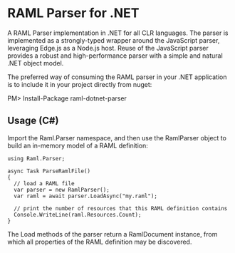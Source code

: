 # RAML Parser for .NET 

A RAML Parser implementation in .NET for all CLR languages. The parser is implemented as a strongly-typed wrapper around the JavaScript parser, leveraging Edge.js as a Node.js host. Reuse of the JavaScript parser provides a robust and high-performance parser with a simple and natural .NET object model.

The preferred way of consuming the RAML parser in your .NET application is to include it in your project directly from nuget:

PM> Install-Package raml-dotnet-parser

## Usage (C#)

Import the Raml.Parser namespace, and then use the RamlParser object to build an in-memory model of a RAML definition:

    using Raml.Parser;
    
    async Task ParseRamlFile()
    {
      // load a RAML file
      var parser = new RamlParser();
      var raml = await parser.LoadAsync("my.raml");
    
      // print the number of resources that this RAML definition contains
      Console.WriteLine(raml.Resources.Count);
    }

The Load methods of the parser return a RamlDocument instance, from which all properties of the RAML definition may
be discovered.